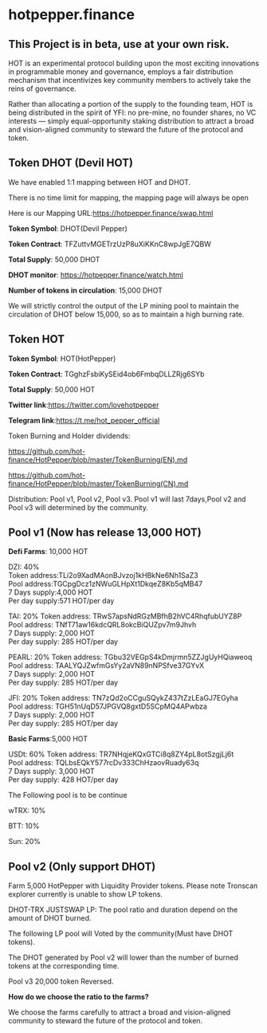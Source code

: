 # hotpepper.finance
## This Project is in beta, use at your own risk.
HOT is an experimental protocol building upon the most exciting innovations in programmable money and governance, employs a fair distribution mechanism that incentivizes key community members to actively take the reins of governance.

Rather than allocating a portion of the supply to the founding team, HOT is being distributed in the spirit of YFI: no pre-mine, no founder shares, no VC interests — simply equal-opportunity staking distribution to attract a broad and vision-aligned community to steward the future of the protocol and token.
## Token DHOT (Devil HOT)
We have enabled 1:1 mapping between HOT and DHOT.

There is no time limit for mapping, the mapping page will always be open

Here is our Mapping URL:https://hotpepper.finance/swap.html

**Token Symbol**: DHOT(Devil Pepper)

**Token Contract**: TFZuttvMGETrzUzP8uXiKKnC8wpJgE7QBW

**Total Supply**: 50,000 DHOT

**DHOT monitor**: https://hotpepper.finance/watch.html

**Number of tokens in circulation**: 15,000 DHOT

We will strictly control the output of the LP mining pool to maintain the circulation of DHOT below 15,000, so as to maintain a high burning rate.

## Token HOT
**Token Symbol**: HOT(HotPepper)

**Token Contract**: TGghzFsbiKySEid4ob6FmbqDLLZRjg6SYb

**Total Supply**: 50,000 HOT

**Twitter link**:https://twitter.com/lovehotpepper

**Telegram link**:https://t.me/hot_pepper_official

Token Burning and Holder dividends:

https://github.com/hot-finance/HotPepper/blob/master/TokenBurning(EN).md
                                   
https://github.com/hot-finance/HotPepper/blob/master/TokenBurning(CN).md

Distribution: Pool v1, Pool v2, Pool v3. Pool v1 will last 7days,Pool v2 and Pool v3 will determined by the community.

## Pool v1 (Now has release 13,000 HOT)

**Defi Farms**: 10,000 HOT

DZI: 40%   
Token address:TLi2o9XadMAonBJvzoj1kHBkNe6Nh1SaZ3\
Pool address:TGCpgDcz1zNWuGLHpXt1DkqeZ8Kb5qMB47\
7 Days supply:4,000 HOT\
Per day supply:571 HOT/per day

TAI: 20%
Token address: TRwS7apsNdRGzMBfhB2hVC4RhqfubUYZ8P\
Pool address: TNfT71aw16kdcQRL8okcBiQUZpv7m9Jhvh\
7 Days supply: 2,000 HOT\
Per day supply: 285 HOT/per day

PEARL: 20% 
Token address: TGbu32VEGpS4kDmjrmn5ZZJgUyHQiaweoq\
Pool address: TAALYQJZwfmGsYy2aVN89nNPSfve37GYvX\
7 Days supply: 2,000 HOT\
Per day supply: 285 HOT/per day

JFI: 20% 
Token address: TN7zQd2oCCguSQykZ437tZzLEaGJ7EGyha\
Pool address: TGH51nUqD57JPGVQ8gxtD5SCpMQ4APwbza\
7 Days supply: 2,000 HOT\
Per day supply: 285 HOT/per day

**Basic Farms**:5,000 HOT

USDt: 60% 
Token address: TR7NHqjeKQxGTCi8q8ZY4pL8otSzgjLj6t\
Pool address: TQLbsEQkY577rcDv333ChHzaovRuady63q\
7 Days supply: 3,000 HOT\
Per day supply: 428 HOT/per day

The Following pool is to be continue

wTRX: 10%

BTT: 10% 

Sun: 20%

## Pool v2 (Only support DHOT)
Farm 5,000 HotPepper with Liquidity Provider tokens. Please note Tronscan explorer currently is unable to show LP tokens.

DHOT-TRX JUSTSWAP LP: The pool ratio and duration depend on the amount of DHOT burned.

The following LP pool will Voted by the community(Must have DHOT tokens).

The DHOT generated by Pool v2 will lower than the number of burned tokens at the corresponding time.

Pool v3
20,000 token Reversed.

**How do we choose the ratio to the farms?**

We choose the farms carefully to attract a broad and vision-aligned community to steward the future of the protocol and token.

